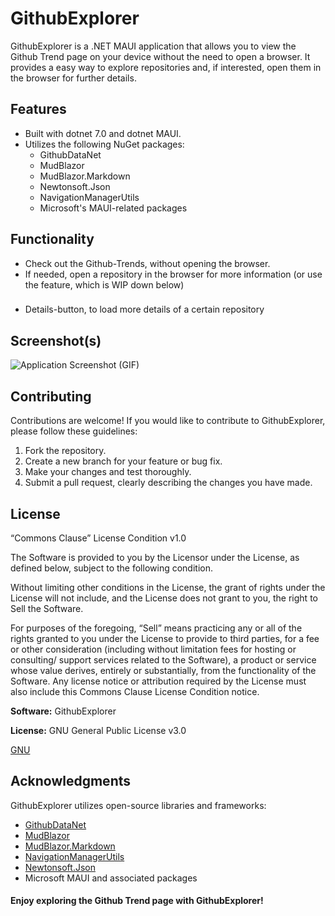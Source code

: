 # GithubExplorer

GithubExplorer is a .NET MAUI application that allows you to view the Github Trend page on your device without the need to open a browser. It provides a easy way to explore repositories and, if interested, open them in the browser for further details.


## Features

- Built with dotnet 7.0 and dotnet MAUI.
- Utilizes the following NuGet packages:
  - GithubDataNet
  - MudBlazor
  - MudBlazor.Markdown
  - Newtonsoft.Json
  - NavigationManagerUtils
  - Microsoft's MAUI-related packages
  

## Functionality

- Check out the Github-Trends, without opening the browser.
- If needed, open a repository in the browser for more information (or use the feature, which is WIP down below)
###
- Details-button, to load more details of a certain repository


## Screenshot(s)

![Application Screenshot (GIF)](https://raw.githubusercontent.com/liebki/GithubExplorer/master/Screenshots/Application-Screenshot-1.3.0.gif)


## Contributing

Contributions are welcome! If you would like to contribute to GithubExplorer, please follow these guidelines:

1. Fork the repository.
2. Create a new branch for your feature or bug fix.
3. Make your changes and test thoroughly.
4. Submit a pull request, clearly describing the changes you have made.


## License

“Commons Clause” License Condition v1.0

The Software is provided to you by the Licensor under the License, as defined below, subject to the following condition.

Without limiting other conditions in the License, the grant of rights under the License will not include, and the License does not grant to you, the right to Sell the Software.

For purposes of the foregoing, “Sell” means practicing any or all of the rights granted to you under the License to provide to third parties, for a fee or other consideration (including without limitation fees for hosting or consulting/ support services related to the Software), a product or service whose value derives, entirely or substantially, from the functionality of the Software. Any license notice or attribution required by the License must also include this Commons Clause License Condition notice.

**Software:** GithubExplorer

**License:** GNU General Public License v3.0

[GNU](https://choosealicense.com/licenses/gpl-3.0/)


## Acknowledgments

GithubExplorer utilizes open-source libraries and frameworks:

- [GithubDataNet](https://www.nuget.org/packages/GithubDataNet)
- [MudBlazor](https://mudblazor.com)
- [MudBlazor.Markdown](https://www.nuget.org/packages/MudBlazor.Markdown)
- [NavigationManagerUtils](https://www.nuget.org/packages/NavigationManagerUtils)
- [Newtonsoft.Json](https://www.nuget.org/packages/Newtonsoft.Json)
- Microsoft MAUI and associated packages


#### Enjoy exploring the Github Trend page with GithubExplorer!